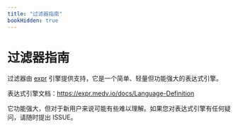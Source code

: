 ```yaml
---
title: "过滤器指南"
bookHidden: true
---
```


# 过滤器指南

过滤器由 [expr](https://github.com/antonmedv/expr) 引擎提供支持，它是一个简单、轻量但功能强大的表达式引擎。

表达式引擎文档：https://expr.medv.io/docs/Language-Definition

它功能强大，但对于新用户来说可能有些难以理解。如果您对表达式引擎有任何疑问，请随时提出 ISSUE。
